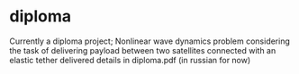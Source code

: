 # diploma
Currently a diploma project;
Nonlinear wave dynamics problem considering the task of delivering payload between two satellites connected with an elastic tether
delivered 
details in diploma.pdf (in russian for now)
